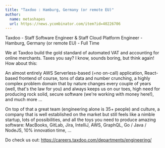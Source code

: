 ```yaml
---
title: "Taxdoo : Hamburg, Germany (or remote EU)"
author:
  name: metashapes
  url: https://news.ycombinator.com/item?id=40226706
---
```

Taxdoo - Staff Software Engineer &amp; Staff Cloud Platform Engineer - Hamburg, Germany (or remote EU) - Full Time

We at Taxdoo build the gold standard of automated VAT and accounting for online merchants. Taxes you say? I know, sounds boring, but think again! How about this:

An almost entirely AWS Serverless-based (=no on-call) application, React-based frontend of course, tons of data and number crunching, a highly complex problem domain that by nature changes every couple of years (well, that&#x27;s the law for you) and always keeps us on our toes, high need for producing rock solid, secure software (we&#x27;re working with money here!), and much more …

On top of that a great team (engineering alone is 35+ people) and culture, a company that is well established on the market but still feels like a nimble startup, lots of possibilities, and all the toys you need to produce amazing software: MacBooks, GitLab, Jira, IntelliJ, AWS, GraphQL, Go &#x2F; Java &#x2F; NodeJS, 10% innovation time, …

Do check us out: <a href="https:&#x2F;&#x2F;careers.taxdoo.com&#x2F;departments&#x2F;engineering&#x2F;" rel="nofollow">https:&#x2F;&#x2F;careers.taxdoo.com&#x2F;departments&#x2F;engineering&#x2F;</a>
